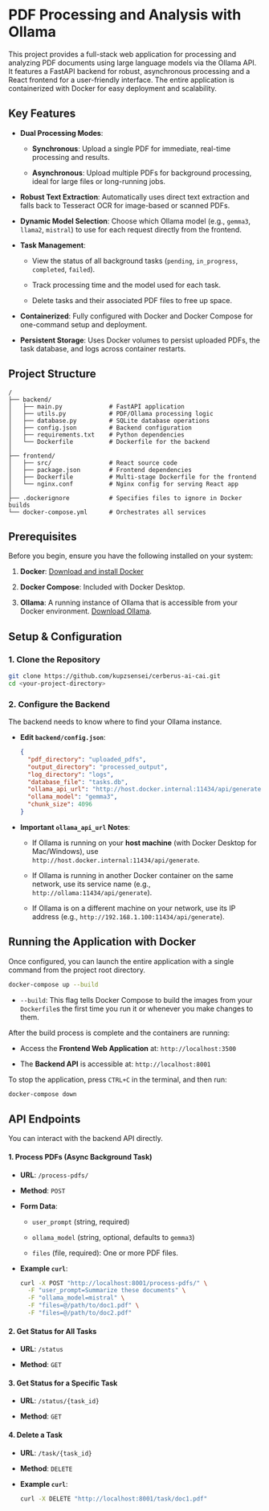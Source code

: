 # PDF Processing and Analysis with Ollama

This project provides a full-stack web application for processing and analyzing PDF documents using large language models via the Ollama API. It features a FastAPI backend for robust, asynchronous processing and a React frontend for a user-friendly interface. The entire application is containerized with Docker for easy deployment and scalability.

## Key Features

- **Dual Processing Modes**:
    
    - **Synchronous**: Upload a single PDF for immediate, real-time processing and results.
        
    - **Asynchronous**: Upload multiple PDFs for background processing, ideal for large files or long-running jobs.
        
- **Robust Text Extraction**: Automatically uses direct text extraction and falls back to Tesseract OCR for image-based or scanned PDFs.
    
- **Dynamic Model Selection**: Choose which Ollama model (e.g., `gemma3`, `llama2`, `mistral`) to use for each request directly from the frontend.
    
- **Task Management**:
    
    - View the status of all background tasks (`pending`, `in_progress`, `completed`, `failed`).
        
    - Track processing time and the model used for each task.
        
    - Delete tasks and their associated PDF files to free up space.
        
- **Containerized**: Fully configured with Docker and Docker Compose for one-command setup and deployment.
    
- **Persistent Storage**: Uses Docker volumes to persist uploaded PDFs, the task database, and logs across container restarts.
    

## Project Structure

```
/
├── backend/
│   ├── main.py             # FastAPI application
│   ├── utils.py            # PDF/Ollama processing logic
│   ├── database.py         # SQLite database operations
│   ├── config.json         # Backend configuration
│   ├── requirements.txt    # Python dependencies
│   └── Dockerfile          # Dockerfile for the backend
│
├── frontend/
│   ├── src/                # React source code
│   ├── package.json        # Frontend dependencies
│   ├── Dockerfile          # Multi-stage Dockerfile for the frontend
│   └── nginx.conf          # Nginx config for serving React app
│
├── .dockerignore           # Specifies files to ignore in Docker builds
└── docker-compose.yml      # Orchestrates all services
```

## Prerequisites

Before you begin, ensure you have the following installed on your system:

1.  **Docker**: [Download and install Docker](https://www.docker.com/products/docker-desktop/ "null")
    
2.  **Docker Compose**: Included with Docker Desktop.
    
3.  **Ollama**: A running instance of Ollama that is accessible from your Docker environment. [Download Ollama](https://ollama.com/ "null").
    

## Setup & Configuration

### 1. Clone the Repository

```bash
git clone https://github.com/kupzsensei/cerberus-ai-cai.git
cd <your-project-directory>
```

### 2. Configure the Backend

The backend needs to know where to find your Ollama instance.

- **Edit `backend/config.json`**:
    
    ```json
    {
      "pdf_directory": "uploaded_pdfs",
      "output_directory": "processed_output",
      "log_directory": "logs",
      "database_file": "tasks.db",
      "ollama_api_url": "http://host.docker.internal:11434/api/generate",
      "ollama_model": "gemma3",
      "chunk_size": 4096
    }
    ```
    
- **Important `ollama_api_url` Notes**:
    
    - If Ollama is running on your **host machine** (with Docker Desktop for Mac/Windows), use `http://host.docker.internal:11434/api/generate`.
        
    - If Ollama is running in another Docker container on the same network, use its service name (e.g., `http://ollama:11434/api/generate`).
        
    - If Ollama is on a different machine on your network, use its IP address (e.g., `http://192.168.1.100:11434/api/generate`).
        

## Running the Application with Docker

Once configured, you can launch the entire application with a single command from the project root directory.

```bash
docker-compose up --build
```

- `--build`: This flag tells Docker Compose to build the images from your `Dockerfile`s the first time you run it or whenever you make changes to them.

After the build process is complete and the containers are running:

- Access the **Frontend Web Application** at: `http://localhost:3500`
    
- The **Backend API** is accessible at: `http://localhost:8001`
    

To stop the application, press `CTRL+C` in the terminal, and then run:

```bash
docker-compose down
```

## API Endpoints

You can interact with the backend API directly.

#### 1. Process PDFs (Async Background Task)

- **URL**: `/process-pdfs/`
    
- **Method**: `POST`
    
- **Form Data**:
    
    - `user_prompt` (string, required)
        
    - `ollama_model` (string, optional, defaults to `gemma3`)
        
    - `files` (file, required): One or more PDF files.
        
- **Example `curl`**:
    
    ```bash
    curl -X POST "http://localhost:8001/process-pdfs/" \
      -F "user_prompt=Summarize these documents" \
      -F "ollama_model=mistral" \
      -F "files=@/path/to/doc1.pdf" \
      -F "files=@/path/to/doc2.pdf"
    ```
    

#### 2. Get Status for All Tasks

- **URL**: `/status`
    
- **Method**: `GET`
    

#### 3. Get Status for a Specific Task

- **URL**: `/status/{task_id}`
    
- **Method**: `GET`
    

#### 4. Delete a Task

- **URL**: `/task/{task_id}`
    
- **Method**: `DELETE`
    
- **Example `curl`**:
    
    ```bash
    curl -X DELETE "http://localhost:8001/task/doc1.pdf"
    ```